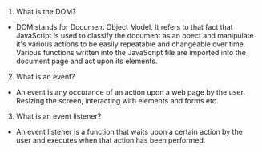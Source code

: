 1. What is the DOM?
  
  * DOM stands for Document Object Model.  It refers to that fact that JavaScript is used to classify the document as an obect and manipulate it's various actions to be easily repeatable and changeable over time.  Various functions written into the JavaScript file are imported into the document page and act upon its elements.  

2. What is an event?
  
  * An event is any occurance of an action upon a web page by the user.  Resizing the screen, interacting with elements and forms etc.

3. What is an event listener?
  
  * An event listener is a function that waits upon a certain action by the user and executes when that action has been performed. 